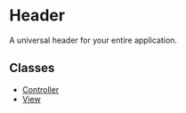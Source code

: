 Header
======

A universal header for your entire application.

## Classes
- [Controller](controller.js)
- [View](view.js)
